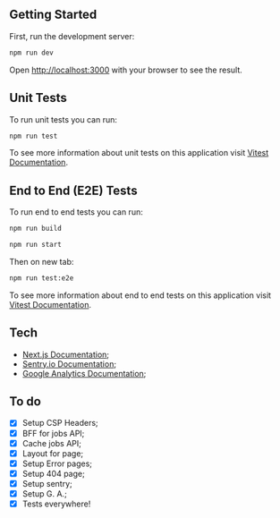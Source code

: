 ## Getting Started

First, run the development server:

```bash
npm run dev
```

Open [http://localhost:3000](http://localhost:3000) with your browser to see the result.

## Unit Tests

To run unit tests you can run:

```bash
npm run test
```

To see more information about unit tests on this application visit [Vitest Documentation](https://vitest.dev/guide/).

## End to End (E2E) Tests

To run end to end tests you can run:

```bash
npm run build

npm run start
```

Then on new tab:

```bash
npm run test:e2e
```

To see more information about end to end tests on this application visit [Vitest Documentation](https://vitest.dev/guide/).

## Tech

- [Next.js Documentation](https://nextjs.org/docs);
- [Sentry.io Documentation](https://docs.sentry.io);
- [Google Analytics Documentation](https://developers.google.com/analytics/);


## To do

- [x] Setup CSP Headers;
- [x] BFF for jobs API;
- [x] Cache jobs API;
- [x] Layout for page;
- [x] Setup Error pages;
- [x] Setup 404 page;
- [x] Setup sentry;
- [x] Setup G. A.;
- [x] Tests everywhere!
